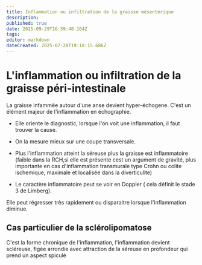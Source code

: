 ```yaml
---
title: Inflammation ou infiltration de la graisse mésentérique
description: 
published: true
date: 2025-09-29T16:59:48.104Z
tags: 
editor: markdown
dateCreated: 2025-07-28T19:18:15.686Z
---
```


# L'inflammation ou infiltration de la graisse péri-intestinale
La graisse infammēe autour d'une anse devient hyper-échogene.
C'est un élément majeur de l'inflammation en échographie.
- Elle oriente le diagnostic, lorsque l'on voit une inflammation, il faut trouver la cause.

- On la mesure mieux sur une coupe transversale.
- Plus l'inflammation atteint la séreuse plus la graisse est inflammatoire (faible dans la RCH,si elle est présente cest un argument de gravité, plus importante en cas d'inflammation transmurale type Crohn ou colite ischemique, maximale et localisée dans la diverticulite)
- Le caractère inflammatoire peut se voir en Doppler ( cela définit le stade 3 de Limberg).

Elle peut régresser très rapidement ou disparaitre lorsque l'inflammation diminue.  

## Cas particulier de la sclérolipomatose ##

C'est la forme chronique de l'inflammation, l'inflammation devient scléreuse, figée arrondie avec attraction de la séreuse en profondeur qui prend un aspect spiculé  

